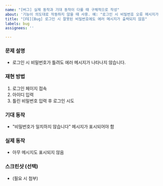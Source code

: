 ```yaml
---
name: "[버그] 실제 동작과 기대 동작이 다를 때 구체적으로 작성"
about: '기능이 의도대로 작동하지 않을 때 사용. 예: "로그인 시 비밀번호 오류 메시지가 나타나지 않음"'
title: "[FE][Bug] 로그인 시 잘못된 비밀번호에도 에러 메시지가 출력되지 않음"
labels: bug
assignees: ''

---
```


### 문제 설명
- 로그인 시 비밀번호가 틀려도 에러 메시지가 나타나지 않습니다.

### 재현 방법
1. 로그인 페이지 접속
2. 아이디 입력
3. 틀린 비밀번호 입력 후 로그인 시도

### 기대 동작
- "비밀번호가 일치하지 않습니다" 메시지가 표시되어야 함

### 실제 동작
- 아무 메시지도 표시되지 않음

### 스크린샷 (선택)
- (필요 시 첨부)
